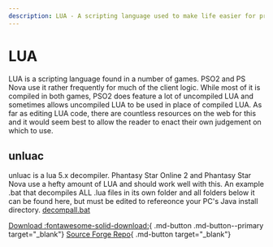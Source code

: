 ```yaml
---
description: LUA - A scripting language used to make life easier for programmers in a number of games.
---
```


# LUA
LUA is a scripting language found in a number of games. PSO2 and PS Nova use it rather frequently for much of the client logic. 
While most of it is compiled in both games, PSO2 does feature a lot of uncompiled LUA and sometimes allows uncompiled LUA to be used in place of compiled LUA.
As far as editing LUA code, there are countless resources on the web for this and it would seem best to allow the reader to enact their own judgement on which to use.

## unluac
unluac is a lua 5.x decompiler. Phantasy Star Online 2 and Phantasy Star Nova use a hefty amount of LUA and should work well with this. An example .bat that decompiles ALL .lua files in its own folder and all folders below it can be found here, but must be edited to refereonce your PC's Java install directory. [decompall.bat](../../../assets/common/decompall.bat)

[Download :fontawesome-solid-download:](https://sourceforge.net/projects/unluac/){ .md-button .md-button--primary target="_blank"}
[Source Forge Repo](http://hg.code.sf.net/p/unluac/hgcode/branches){ .md-button target="_blank"}